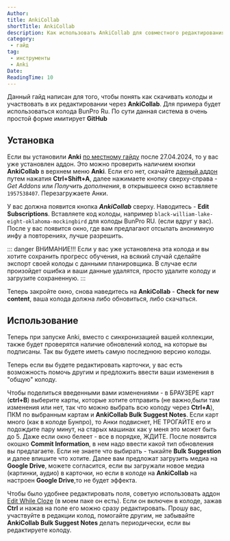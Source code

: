 ```yaml
---
Author:
title: AnkiCollab
shortTitle: AnkiCollab
description: Как использовать AnkiCollab для совместного редактирования колод
category: 
 - гайд
tag:
 - инструменты
 - Anki
Date: 
ReadingTime: 10
---
```


Данный гайд написан для того, чтобы понять как скачивать колоды и участвовать в их редактировании через **AnkiCollab**. Для примера будет использоваться колода BunPro Ru. По сути данная система в очень простой форме имитирует **GitHub**

## Установка

Если вы установили **Anki** [по местному гайду](software/anki) после 27.04.2024, то у вас уже установлен аддон. Это можно проверить наличием кнопки **AnkiCollab** в верхнем меню **Anki**. Если его нет, скачайте [данный аддон](https://ankiweb.net/shared/info/1957538407) путем  нажатия **Ctrl+Shift+A**, далее нажимаете кнопку сверху-справа - *Get Addons* или *Получить дополнения*, в открывшееся окно вставляете `1957538407`. Перезагружаете Анки.

У вас должна появится кнопка ***AnkiCollab*** сверху. Наводитесь - **Edit Subscriptions**. Вставляете код колоды, например `black-william-lake-eight-oklahoma-mockingbird` для колоды BunPro RU. (если вдруг у вас). После у вас появится окно, где вам предлагают отсылать анонимную инфу а повторениях, лучше разрешить.

::: danger ВНИМАНИЕ!!!
Если у вас уже установлена эта колода и вы хотите сохранить прогресс обучения, на всякий случай сделайте экспорт своей колоды с данными планировщика. В случае если произойдет ошибка и ваши данные удалятся, просто удалите колоду и загрузите сохраненную.
:::

Теперь закройте окно, снова наведитесь на **AnkiCollab** - **Check for new content**, ваша колода должна либо обновиться, либо скачаться.

## Использование

Теперь при запуске Anki, вместо с синхронизацией вашей коллекции, также будет проверятся наличие обновлений колод, на которые вы подписаны. Так вы будете иметь самую последнюю версию колоды.

Теперь если вы будете редактировать карточки, у вас есть возможность помочь другим и предложить ввести ваши изменения в "общую" колоду.

Чтобы поделиться введенными вами изменениями - в БРАУЗЕРЕ карт (**ctrl+B**) выберите карты, которые хотите отправить (не важно,были там изменения или нет, так что можно выбрать всю колоду через **Ctrl+A**), ПКМ по выбранным картам и **AnkiCollab Bulk Suggest Notes**. Если карт много (как в колоде Бунпро), то Анки подвиснет, НЕ ТРОГАЙТЕ его и подождите пару минут, на старых машинах как у меня это может быть до 5. Даже если окно белеет - все в порядке, ЖДИТЕ. После появится окошко **Commit Information**, в нем надо ввести какой тип обновления вы предлагаете. Если не знаете что выбирать - тыкайте **Bulk Suggestion** и далее впишите что хотите. Далее вам предложат загрузить медиа на **Google Drive**, можете согласится, если вы загружали новое медиа (картинки, аудио) в карточки, но если в колоде на **AnkiCollab** на настроен **Google Drive**,то не будет эффекта.

Чтобы было удобнее редактировать поля, советую использовать аддон [Edit While Cloze](https://ankiweb.net/shared/info/385888438) (в моем паке он есть). Если он включен в колоде, зажав **Ctrl** и нажав на поле его можно сразу редактировать. Прошу вас, участвуйте в редакции колод, помогайте другим, не забывайте **AnkiCollab Bulk Suggest Notes** делать периодически, если вы редактируете колоду.